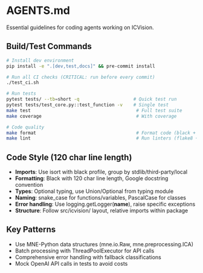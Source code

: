 # AGENTS.md

Essential guidelines for coding agents working on ICVision.

## Build/Test Commands
```bash
# Install dev environment
pip install -e ".[dev,test,docs]" && pre-commit install

# Run all CI checks (CRITICAL: run before every commit)
./test_ci.sh

# Run tests
pytest tests/ --tb=short -q                    # Quick test run
pytest tests/test_core.py::test_function -v    # Single test
make test                                       # Full test suite
make coverage                                   # With coverage

# Code quality
make format                                     # Format code (black + isort)
make lint                                       # Run linters (flake8 + mypy)
```

## Code Style (120 char line length)
- **Imports**: Use isort with black profile, group by stdlib/third-party/local
- **Formatting**: Black with 120 char line length, Google docstring convention
- **Types**: Optional typing, use Union/Optional from typing module
- **Naming**: snake_case for functions/variables, PascalCase for classes
- **Error handling**: Use logging.getLogger(__name__), raise specific exceptions
- **Structure**: Follow src/icvision/ layout, relative imports within package

## Key Patterns
- Use MNE-Python data structures (mne.io.Raw, mne.preprocessing.ICA)
- Batch processing with ThreadPoolExecutor for API calls
- Comprehensive error handling with fallback classifications
- Mock OpenAI API calls in tests to avoid costs